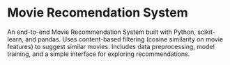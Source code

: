 # Movie Recomendation System

An end-to-end Movie Recommendation System built with Python, scikit-learn, and pandas. Uses content-based filtering (cosine similarity on movie features) to suggest similar movies. Includes data preprocessing, model training, and a simple interface for exploring recommendations.